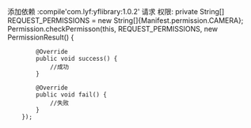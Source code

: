 添加依赖 :compile'com.lyf:yflibrary:1.0.2'
请求 权限:
private String[] REQUEST_PERMISSIONS = new String[]{Manifest.permission.CAMERA};
  Permission.checkPermisson(this, REQUEST_PERMISSIONS, new PermissionResult() {

            @Override
            public void success() {
                //成功
            }

            @Override
            public void fail() {
                //失败
            }
        });
